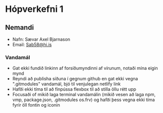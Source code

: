 # Hópverkefni 1

## Nemandi

- Nafn: Sævar Axel Bjarnason
- Email: Sab58@hi.is

### Vandamál
- Gat ekki fundið linkinn af forsíðumyndinni af vírunum, notaði mína eigin mynd
- Reyndi að publisha síðuna í gegnum github en gat ekki vegna ".gitmodules" vandamál, bjó til venjulegan netlify link
- Hafði ekki tíma til að fínpússa flexbox til að stilla öllu rétt upp 
- Focusaði of mikið laga terminal vandamálin (mikið vesen að laga npm, vmp, package.json, .gitmodules os.frv) og hafði þess vegna ekki tíma fyrir öll fontin og iconin